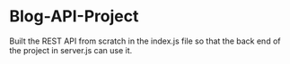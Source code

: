 # Blog-API-Project

Built the REST API from scratch in the index.js file so that the back end of the project in server.js can use it.
